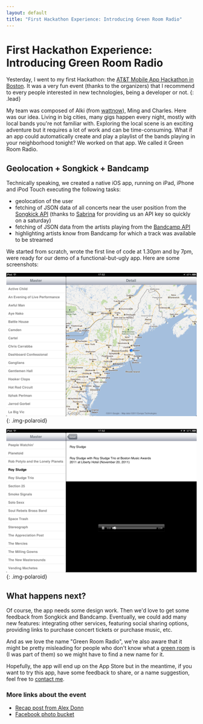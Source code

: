 ```yaml
---
layout: default
title: "First Hackathon Experience: Introducing Green Room Radio"
---
```


# First Hackathon Experience: Introducing Green Room Radio

Yesterday, I went to my first Hackathon: the [AT&T Mobile App Hackathon in Boston][1]. 
It was a very fun event (thanks to the organizers) that I recommend to every people interested 
in new technologies, being a developer or not.
{: .lead}

My team was composed of Alki (from [wattnow][2]), Ming and Charles. Here was our idea. Living in 
big cities, many gigs happen every night, mostly with local bands you're not familiar with. Exploring 
the local scene is an exciting adventure but it requires a lot of work and can be time-consuming. 
What if an app could automatically create and play a playlist of the bands playing in your neighborhood 
tonight? We worked on that app. We called it Green Room Radio.

## Geolocation + Songkick + Bandcamp

Technically speaking, we created a native iOS app, running on iPad, iPhone and iPod Touch executing the following tasks:

* geolocation of the user
* fetching of JSON data of all concerts near the user position from the [Songkick API][3] (thanks to [Sabrina][4] for providing us an API key so quickly on a saturday)
* fetching of JSON data from the artists playing from the [Bandcamp API][5]
* highlighting artists know from Bandcamp for which a track was available to be streamed

We started from scratch, wrote the first line of code at 1.30pm and by 7pm, were ready for our demo of a functional-but-ugly app. 
Here are some screenshots:

![Screenshot of the geolocation feature](../assets/img/screenshot-green-room-radio-1.png "Geolocation and list of tonight's concerts in the area")
{: .img-polaroid}

![rezertezr](../assets/img/screenshot-green-room-radio-2.png "rezr")
{: .img-polaroid}

## What happens next?

Of course, the app needs some design work. Then we'd love to get some feedback from Songkick and Bandcamp. 
Eventually, we could add many new features: integrating other services, featuring social sharing options, 
providing links to purchase concert tickets or purchase music, etc.

And as we love the name "Green Room Radio", we're also aware that it might be pretty misleading for people 
who don't know what a [green room][6] is (I was part of them) so we might have to find a new name for it.

Hopefully, the app will end up on the App Store but in the meantime, if you want to try this app, have some feedback to share, or a name suggestion, 
feel free to [contact me][7].

### More links about the event

* [Recap post from Alex Donn][8]
* [Facebook photo bucket][9]


[1]: http://mobileappbos.eventbrite.com/
[2]: http://wattnow.org/
[3]: http://www.songkick.com/developer
[4]: https://twitter.com/#!/saleandro
[5]: http://bandcamp.com/developer
[6]: http://en.wikipedia.org/wiki/Green_room
[7]: http://twitter.com/#!/dirtyhenry
[8]: http://bit.ly/bostonhack
[9]: https://www.facebook.com/media/set/?set=a.272239499489444.63625.151603081553087&amp;type=1